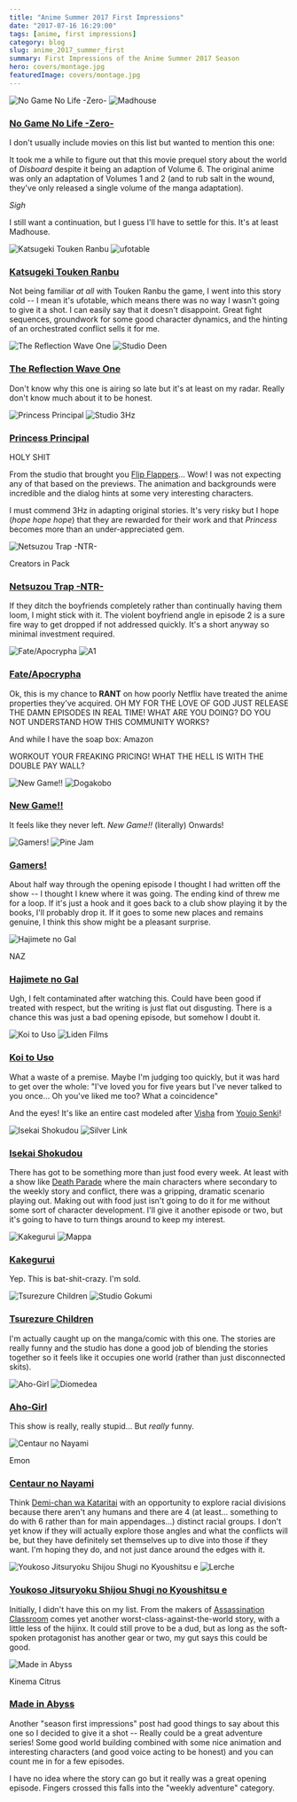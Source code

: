 ```yaml
---
title: "Anime Summer 2017 First Impressions"
date: "2017-07-16 16:29:00"
tags: [anime, first impressions]
category: blog
slug: anime_2017_summer_first
summary: First Impressions of the Anime Summer 2017 Season
hero: covers/montage.jpg
featuredImage: covers/montage.jpg
---
```




![No Game No Life -Zero-](covers/21875-xF6gR9paLC7C.jpg "No Game No Life -Zero-") ![Madhouse](studios/half/madhouse.png)

### [No Game No Life -Zero-](https://anilist.co/anime/21875)

I don't usually include movies on this list but wanted to mention this one:

It took me a while to figure out that this movie prequel story about the world of _Disboard_ despite it being an adaption of Volume 6. The original anime was only an adaptation of Volumes 1 and 2 (and to rub salt in the wound, they've only released a single volume of the manga adaptation).

_Sigh_

I still want a continuation, but I guess I'll have to settle for this. It's at least Madhouse.

![Katsugeki Touken Ranbu](covers/21742-4emv6O8PPq93.jpg "Katsugeki Touken Ranbu") ![ufotable](studios/half/ufotable.png)

### [Katsugeki Touken Ranbu](https://anilist.co/anime/21742)

Not being familiar _at all_ with Touken Ranbu the game, I went into this story cold -- I mean it's ufotable, which means there was no way I wasn't going to give it a shot. I can easily say that it doesn't disappoint. Great fight sequences, groundwork for some good character dynamics, and the hinting of an orchestrated conflict sells it for me.

![The Reflection Wave One](covers/21461-uMKVoLchuwUK.jpg "The Reflection Wave One") ![Studio Deen](studios/half/studio_deen.png)

### [The Reflection Wave One](https://anilist.co/anime/21461)

Don't know why this one is airing so late but it's at least on my radar. Really don't know much about it to be honest.

![Princess Principal](covers/98505-TSRbOdDsp5jT.jpg "Princess Principal") ![Studio 3Hz](studios/half/studio_3hz.png)

### [Princess Principal](https://anilist.co/anime/98505)

HOLY SHIT

From the studio that brought you [Flip Flappers](https://anilist.co/anime/21714/FlipFlappers)... Wow! I was not expecting any of that based on the previews. The animation and backgrounds were incredible and the dialog hints at some very interesting characters.

I must commend 3Hz in adapting original stories. It's very risky but I hope (_hope hope hope_) that they are rewarded for their work and that _Princess_ becomes more than an under-appreciated gem.

![Netsuzou Trap -NTR-](covers/97833-abG4ciT52q37.jpg "Netsuzou Trap -NTR-")

<div class="studio">Creators in Pack</div>

### [Netsuzou Trap -NTR-](https://anilist.co/anime/97833)

If they ditch the boyfriends completely rather than continually having them loom, I might stick with it. The violent boyfriend angle in episode 2 is a sure fire way to get dropped if not addressed quickly. It's a short anyway so minimal investment required.

![Fate/Apocrypha](covers/98035-g3D2miwA9dSd.jpg "Fate/Apocrypha") ![A1](studios/half/a1.png)

### [Fate/Apocrypha](https://anilist.co/anime/98035)

Ok, this is my chance to **RANT** on how poorly Netflix have treated the anime properties they've acquired. OH MY FOR THE LOVE OF GOD JUST RELEASE THE DAMN EPISODES IN REAL TIME! WHAT ARE YOU DOING? DO YOU NOT UNDERSTAND HOW THIS COMMUNITY WORKS?

And while I have the soap box: Amazon

WORKOUT YOUR FREAKING PRICING! WHAT THE HELL IS WITH THE DOUBLE PAY WALL?

![New Game!!](covers/98292-MjBqoQt8fjzF.png "New Game!!") ![Dogakobo](studios/half/dogakobo.png)

### [New Game!!](https://anilist.co/anime/98292)

It feels like they never left. _New Game!!_ (literally) Onwards!

![Gamers!](covers/97766-PtVldOnUhEcQ.jpg "Gamers!") ![Pine Jam](studios/half/pine_jam.png)

### [Gamers!](https://anilist.co/anime/97766)

About half way through the opening episode I thought I had written off the show -- I thought I knew where it was going. The ending kind of threw me for a loop. If it's just a hook and it goes back to a club show playing it by the books, I'll probably drop it. If it goes to some new places and remains genuine, I think this show might be a pleasant surprise.

![Hajimete no Gal](covers/97863-wNixx4dddNh5.jpg "Hajimete no Gal")

<div class="studio">NAZ</div>

### [Hajimete no Gal](https://anilist.co/anime/97863)

Ugh, I felt contaminated after watching this. Could have been good if treated with respect, but the writing is just flat out disgusting. There is a chance this was just a bad opening episode, but somehow I doubt it.

![Koi to Uso](covers/98320-S6WtpgeZIs6v.jpg "Koi to Uso") ![Liden Films](studios/half/lidenfilms.png)

### [Koi to Uso](https://anilist.co/anime/98320)

What a waste of a premise. Maybe I'm judging too quickly, but it was hard to get over the whole: "I've loved you for five years but I've never talked to you once... Oh you've liked me too? What a coincidence"

And the eyes! It's like an entire cast modeled after [Visha](https://anilist.co/character/121057/ViktoriyaIvanovnaSerebryakova) from [Youjo Senki](https://anilist.co/anime/21613/YoujoSenki)!

![Isekai Shokudou](covers/97617-TmRRraupfbT5.jpg "Isekai Shokudou") ![Silver Link](studios/half/silver_link.png)

### [Isekai Shokudou](https://anilist.co/anime/97617)

There has got to be something more than just food every week. At least with a show like [Death Parade](https://anilist.co/anime/20931/DeathParade) where the main characters where secondary to the weekly story and conflict, there was a gripping, dramatic scenario playing out. Making out with food just isn't going to do it for me without some sort of character development. I'll give it another episode or two, but it's going to have to turn things around to keep my interest.

![Kakegurui](covers/98314-BWpNNKOmiUoe.jpg "Kakegurui") ![Mappa](studios/half/mappa.png)

### [Kakegurui](https://anilist.co/anime/98314)

Yep. This is bat-shit-crazy. I'm sold.

![Tsurezure Children](covers/98291-rr8vlG8ZQ1zB.jpg "Tsurezure Children") ![Studio Gokumi](studios/half/studio_gokumi.png)

### [Tsurezure Children](https://anilist.co/anime/98291)

I'm actually caught up on the manga/comic with this one. The stories are really funny and the studio has done a good job of blending the stories together so it feels like it occupies one world (rather than just disconnected skits).

![Aho-Girl](covers/98251-RAgDWqnspedR.jpg "Aho-Girl") ![Diomedea](studios/half/diomedea.png)

### [Aho-Girl](https://anilist.co/anime/98251)

This show is really, really stupid... But _really_ funny.

![Centaur no Nayami](covers/98519-WOOg7YxxktWt.jpg "Centaur no Nayami")

<div class="studio">Emon</div>

### [Centaur no Nayami](https://anilist.co/anime/98519)

Think [Demi-chan wa Kataritai](https://anilist.co/anime/97592/DemichanwaKataritai) with an opportunity to explore racial divisions because there aren't any humans and there are 4 (at least... something to do with 6 rather than for main appendages...) distinct racial groups. I don't yet know if they will actually explore those angles and what the conflicts will be, but they have definitely set themselves up to dive into those if they want. I'm hoping they do, and not just dance around the edges with it.

![Youkoso Jitsuryoku Shijou Shugi no Kyoushitsu e](covers/98659-8vvB0aTeZhHc.png "Centaur no Nayami") ![Lerche](studios/half/lerche.png)

### [Youkoso Jitsuryoku Shijou Shugi no Kyoushitsu e](https://anilist.co/anime/98659/YoukosoJitsuryokuShijouShuginoKyoushitsue)

Initially, I didn't have this on my list. From the makers of [Assassination Classroom](https://anilist.co/anime/20755/AnsatsuKyoushitsuTV) comes yet another worst-class-against-the-world story, with a little less of the hijinx. It could still prove to be a dud, but as long as the soft-spoken protagonist has another gear or two, my gut says this could be good.

![Made in Abyss](covers/97986-ZL0DkAyNWyxG.jpg "Made in Abyss")

<div class="studio">Kinema Citrus</div>

### [Made in Abyss](https://anilist.co/anime/97986/MadeinAbyss)

Another "season first impressions" post had good things to say about this one so I decided to give it a shot -- Really could be a great adventure series! Some good world building combined with some nice animation and interesting characters (and good voice acting to be honest) and you can count me in for a few episodes.

I have no idea where the story can go but it really was a great opening episode. Fingers crossed this falls into the "weekly adventure" category.
